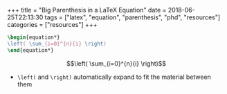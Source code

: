 +++
title = "Big Parenthesis in a LaTeX Equation"
date = 2018-06-25T22:13:30
tags = ["latex", "equation", "parenthesis", "phd", "resources"]
categories = ["resources"]
+++


```latex
\begin{equation*}
\left( \sum_{i=0}^{n}{i} \right)
\end{equation*}
```

$$\left( \sum_{i=0}^{n}{i} \right)$$

- `\left(` and `\right)` automatically expand to fit the material between them
